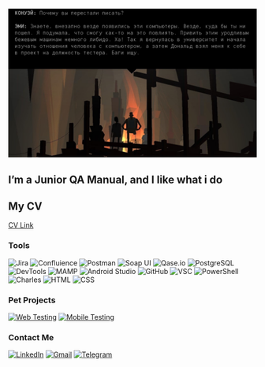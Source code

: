 [![Header](https://github.com/dortmundered/dortmundered/blob/main/assets/Screenshot_2.jpg)](https://www.youtube.com/watch?v=dQw4w9WgXcQ)

## I’m a Junior QA Manual, and I like what i do
## My CV 
[CV Link](https://cvqamanual.netlify.app/)

### Tools
![Jira](https://img.shields.io/badge/-Jira-2684ff?style=for-the-badge&logo=jira)
![Confluience](https://img.shields.io/badge/-Confluence-2684ff?style=for-the-badge&logo=confluence)
![Postman](https://img.shields.io/badge/-Postman-ff7b00?style=for-the-badge&logo=postman&logoColor=fff)
![Soap UI](https://img.shields.io/badge/-Soap_UI-fbff00?style=for-the-badge&logo=soapui&logoColor=fff)
![Qase.io](https://img.shields.io/badge/-Qase.io-0037ff?style=for-the-badge&logo=05f&logoColor=0037ff)
![PostgreSQL](https://img.shields.io/badge/-PostgreSQL-dbdcff?style=for-the-badge&logo=postgresql&logoColor=)
![DevTools](https://img.shields.io/badge/-DevTools-f6f5ff?style=for-the-badge&logo=googlechrome&logoColor=)
![MAMP](https://img.shields.io/badge/-MAMP-3f63e8?style=for-the-badge&logo=mamp&logoColor=fff)
![Android Studio](https://img.shields.io/badge/-Android_Studio-666?style=for-the-badge&logo=androidstudio&logoColor=00b548)
![GitHub](https://img.shields.io/badge/-GitHub-000?style=for-the-badge&logo=github&logoColor=)
![VSC](https://img.shields.io/badge/-VSC-a1cef7?style=for-the-badge&logo=VisualStudioCode&logoColor=2779f5)
![PowerShell](https://img.shields.io/badge/-PowerShell-b8dcff?style=for-the-badge&logo=powershell&logoColor=)
![Charles](https://img.shields.io/badge/-Charles-fce1fc?style=for-the-badge&logo=charles&logoColor=)
![HTML](https://img.shields.io/badge/-HTML-f7dfa1?style=for-the-badge&logo=html5&logoColor=)
![CSS](https://img.shields.io/badge/-CSS-a1d1ff?style=for-the-badge&logo=css3&logoColor=0084ff)

### Pet Projects
[![Web Testing](https://img.shields.io/badge/-WebTesting-55e8f2?style=for-the-badge&logo=&logoColor=)](https://adventure-dispetcher.atlassian.net/l/cp/z0Fd1qF8)
[![Mobile Testing](https://img.shields.io/badge/-WebTesting-55e8f2?style=for-the-badge&logo=&logoColor=)](https://adventure-dispetcher.atlassian.net/l/cp/4m1qhafM)

### Contact Me
[![LinkedIn](https://img.shields.io/badge/-LinkedIn-0A66BE?style=for-the-badge&logo=linkedin&logoColor=)](https://www.linkedin.com/in/adventure-dispetcher/)
[![Gmail](https://img.shields.io/badge/-Gmail-fccfcf?style=for-the-badge&logo=gmail&logoColor=)](mailto:bodiaivanov@gmail.com)
[![Telegram](https://img.shields.io/badge/-Telegram-cde4fa?style=for-the-badge&logo=telegram&logoColor=)](https://t.me/adventure_dispetcher)